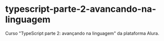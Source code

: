 # typescript-parte-2-avancando-na-linguagem
Curso "TypeScript parte 2: avançando na linguagem" da plataforma Alura.
